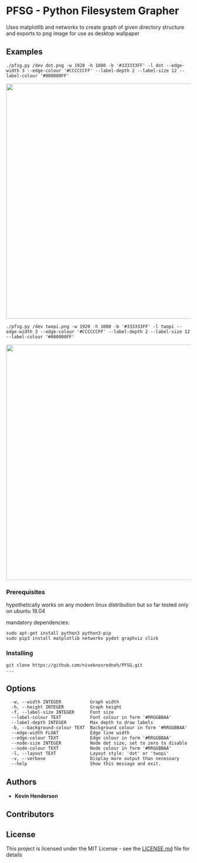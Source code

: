 # PFSG - Python Filesystem Grapher

Uses matplotlib and networkx to create graph of given directory structure and exports to png image for use as desktop wallpaper

## Examples

```
./pfsg.py /dev dot.png -w 1920 -h 1080 -b '#333333FF' -l dot --edge-width 3 --edge-colour '#CCCCCCFF' --label-depth 2 --label-size 12 --label-colour '#000000FF'
```
<img src="https://github.com/niveknosredneh/PFSG/blob/master/img/dot.png" width="640" align="middle">

```
./pfsg.py /dev twopi.png -w 1920 -h 1080 -b '#333333FF' -l twopi --edge-width 3 --edge-colour '#CCCCCCFF' --label-depth 2 --label-size 12 --label-colour '#000000FF'
```
<img src="https://github.com/niveknosredneh/PFSG/blob/master/img/twopi.png" width="640" align="middle">

### Prerequisites

hypothetically works on any modern linux distribution
but so far tested only on ubuntu 18.04

mandatory dependencies:
```
sudo apt-get install python3 python3-pip
sudo pip3 install matplotlib networkx pydot graphviz click
```

### Installing
```
git clone https://github.com/niveknosredneh/PFSG.git
...

```

## Options

```
  -w, --width INTEGER           Graph width
  -h, --height INTEGER          Graph height
  -f, --label-size INTEGER      Font size
  --label-colour TEXT           Font colour in form '#RRGGBBAA'
  --label-depth INTEGER         Max depth to draw labels
  -b, --background-colour TEXT  Background colour in form '#RRGGBBAA'
  --edge-width FLOAT            Edge line width
  --edge-colour TEXT            Edge colour in form '#RRGGBBAA'
  --node-size INTEGER           Node dot size, set to zero to disable
  --node-colour TEXT            Node colour in form '#RRGGBBAA'
  -l, --layout TEXT             Layout style: 'dot' or 'twopi'
  -v, --verbose                 Display more output than necessary
  --help                        Show this message and exit.
```

## Authors

* **Kevin Henderson**

## Contributors

## License

This project is licensed under the MIT License - see the [LICENSE.md](LICENSE.md) file for details
